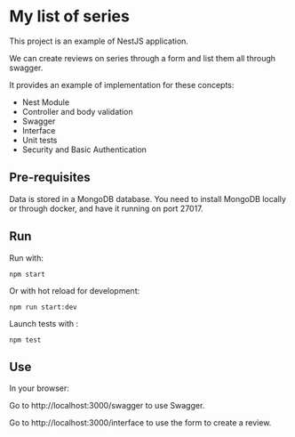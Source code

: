 # My list of series

This project is an example of NestJS application.

We can create reviews on series through a form and list them all through swagger.

It provides an example of implementation for these concepts:
- Nest Module
- Controller and body validation
- Swagger
- Interface
- Unit tests
- Security and Basic Authentication

## Pre-requisites

Data is stored in a MongoDB database. You need to install MongoDB locally or through docker, and have it running on port 27017.

## Run

Run with:

```shell
npm start
```

Or with hot reload for development:

```shell
npm run start:dev
```

Launch tests with :

```shell
npm test
```

## Use

In your browser:

Go to http://localhost:3000/swagger to use Swagger.

Go to http://localhost:3000/interface to use the form to create a review.
